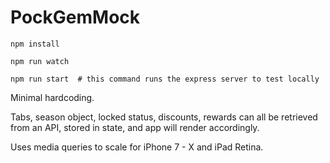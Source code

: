 # PockGemMock
```
npm install
```

```
npm run watch

```

```
npm run start  # this command runs the express server to test locally
```


Minimal hardcoding.

Tabs, season object, locked status, discounts, rewards can all be retrieved from an API, stored in state, and app will render accordingly.

Uses media queries to scale for iPhone 7 - X and iPad Retina.
